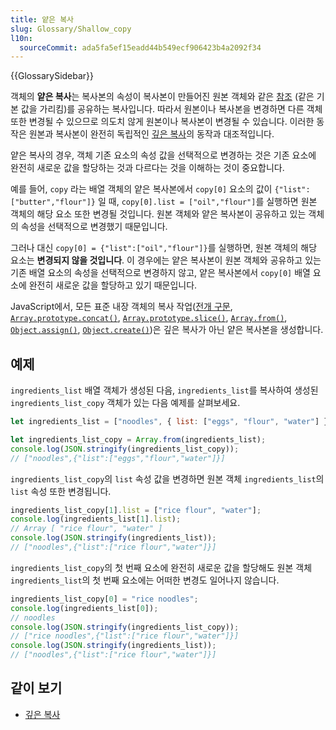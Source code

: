 ```yaml
---
title: 얕은 복사
slug: Glossary/Shallow_copy
l10n:
  sourceCommit: ada5fa5ef15eadd44b549ecf906423b4a2092f34
---
```


{{GlossarySidebar}}

객체의 **얕은 복사**는 복사본의 속성이 복사본이 만들어진 원본 객체와 같은 [참조](/ko/docs/Glossary/Object_reference) (같은 기본 값을 가리킴)를 공유하는 복사입니다. 따라서 원본이나 복사본을 변경하면 다른 객체 또한 변경될 수 있으므로 의도치 않게 원본이나 복사본이 변경될 수 있습니다. 이러한 동작은 원본과 복사본이 완전히 독립적인 [깊은 복사](/ko/docs/Glossary/Deep_copy)의 동작과 대조적입니다.

얕은 복사의 경우, 객체 기존 요소의 속성 값을 선택적으로 변경하는 것은 기존 요소에 완전히 새로운 값을 할당하는 것과 다르다는 것을 이해하는 것이 중요합니다. 

예를 들어, `copy` 라는 배열 객체의 얕은 복사본에서 `copy[0]` 요소의 값이 `{"list":["butter","flour"]}` 일 때, `copy[0].list = ["oil","flour"]`를 실행하면 원본 객체의 해당 요소 또한 변경될 것입니다. 원본 객체와 얕은 복사본이 공유하고 있는 객체의 속성을 선택적으로 변경했기 때문입니다.

그러나 대신 `copy[0] = {"list":["oil","flour"]}`를 실행하면, 원본 객체의 해당 요소는 **변경되지 않을 것입니다**. 이 경우에는 얕은 복사본이 원본 객체와 공유하고 있는 기존 배열 요소의 속성을 선택적으로 변경하지 않고, 얕은 복사본에서 `copy[0]` 배열 요소에 완전히 새로운 값을 할당하고 있기 때문입니다.

JavaScript에서, 모든 표준 내장 객체의 복사 작업([전개 구문](/ko/docs/Web/JavaScript/Reference/Operators/Spread_syntax), [`Array.prototype.concat()`](/ko/docs/Web/JavaScript/Reference/Global_Objects/Array/concat), [`Array.prototype.slice()`](/ko/docs/Web/JavaScript/Reference/Global_Objects/Array/slice), [`Array.from()`](/ko/docs/Web/JavaScript/Reference/Global_Objects/Array/from), [`Object.assign()`](/ko/docs/Web/JavaScript/Reference/Global_Objects/Object/assign), [`Object.create()`](/ko/docs/Web/JavaScript/Reference/Global_Objects/Object/create))은 깊은 복사가 아닌 얕은 복사본을 생성합니다.

## 예제

`ingredients_list` 배열 객체가 생성된 다음, `ingredients_list`를 복사하여 생성된 `ingredients_list_copy` 객체가 있는 다음 예제를 살펴보세요.

```js
let ingredients_list = ["noodles", { list: ["eggs", "flour", "water"] }];

let ingredients_list_copy = Array.from(ingredients_list);
console.log(JSON.stringify(ingredients_list_copy));
// ["noodles",{"list":["eggs","flour","water"]}]
```

`ingredients_list_copy`의 `list` 속성 값을 변경하면 원본 객체 `ingredients_list`의 `list` 속성 또한 변경됩니다.

```js
ingredients_list_copy[1].list = ["rice flour", "water"];
console.log(ingredients_list[1].list);
// Array [ "rice flour", "water" ]
console.log(JSON.stringify(ingredients_list));
// ["noodles",{"list":["rice flour","water"]}]
```

`ingredients_list_copy`의 첫 번째 요소에 완전히 새로운 값을 할당해도 원본 객체 `ingredients_list`의 첫 번째 요소에는 어떠한 변경도 일어나지 않습니다.

```js
ingredients_list_copy[0] = "rice noodles";
console.log(ingredients_list[0]);
// noodles
console.log(JSON.stringify(ingredients_list_copy));
// ["rice noodles",{"list":["rice flour","water"]}]
console.log(JSON.stringify(ingredients_list));
// ["noodles",{"list":["rice flour","water"]}]
```

## 같이 보기

- [깊은 복사](/ko/docs/Glossary/Deep_copy)
